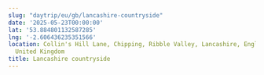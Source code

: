 ```yaml
---
slug: "daytrip/eu/gb/lancashire-countryside"
date: '2025-05-23T00:00:00'
lat: '53.884801132587285'
lng: '-2.606436235351566'
location: Collin's Hill Lane, Chipping, Ribble Valley, Lancashire, England, PR3 2WQ,
  United Kingdom
title: Lancashire countryside
---
```



